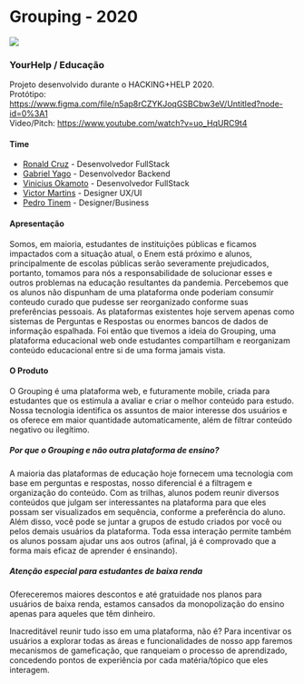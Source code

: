 # Grouping - 2020

![](https://github.com/ronaldscruz/grouping/blob/master/frontend/src/assets/logo.png)

### YourHelp / Educação

Projeto desenvolvido durante o HACKING+HELP 2020.<br>
Protótipo: https://www.figma.com/file/n5ap8rCZYKJoqGSBCbw3eV/Untitled?node-id=0%3A1<br>
Video/Pitch: https://www.youtube.com/watch?v=uo_HqURC9t4

#### Time

- [Ronald Cruz](https://www.linkedin.com/in/ronaldscruz/) - Desenvolvedor FullStack
- [Gabriel Yago](https://www.linkedin.com/in/gabriel-yago/) - Desenvolvedor Backend
- [Vinicius Okamoto](https://www.linkedin.com/in/vinicius-okamoto/) - Desenvolvedor FullStack
- [Victor Martins](https://www.linkedin.com/in/victormartinstinoco/) - Designer UX/UI
- [Pedro Tinem](https://www.instagram.com/pedro.tinem/) - Designer/Business

#### Apresentação

Somos, em maioria, estudantes de instituições públicas e ficamos impactados com a situação atual, o Enem está próximo e alunos, principalmente de escolas públicas serão severamente prejudicados, portanto, tomamos para nós a responsabilidade de solucionar esses e outros problemas na educação resultantes da pandemia.
Percebemos que os alunos não dispunham de uma plataforma onde poderiam consumir conteudo curado que pudesse ser reorganizado conforme suas preferências pessoais. As plataformas existentes hoje servem apenas como sistemas de Perguntas e Respostas ou enormes bancos de dados de informação espalhada. Foi então que tivemos a ideia do Grouping, uma plataforma educacional web onde estudantes compartilham e reorganizam conteúdo educacional entre si de uma forma jamais vista.

#### O Produto

O Grouping é uma plataforma web, e futuramente mobile, criada para estudantes que os estimula a avaliar e criar o melhor conteúdo para estudo. Nossa tecnologia identifica os assuntos de maior interesse dos usuários e os oferece em maior quantidade automaticamente, além de filtrar conteúdo negativo ou ilegítimo.

##### Por que o Grouping e não outra plataforma de ensino?

A maioria das plataformas de educação hoje fornecem uma tecnologia com base em perguntas e respostas, nosso diferencial é a filtragem e organização do conteúdo. Com as trilhas, alunos podem reunir diversos conteúdos que julgam ser interessantes na plataforma para que eles possam ser visualizados em sequência, conforme a preferência do aluno. Além disso, você pode se juntar a grupos de estudo criados por você ou pelos demais usuários da plataforma. Toda essa interação permite também os alunos possam ajudar uns aos outros (afinal, já é comprovado que a forma mais eficaz de aprender é ensinando).

##### Atenção especial para estudantes de baixa renda

Ofereceremos maiores descontos e até gratuidade nos planos para usuários de baixa renda, estamos cansados da monopolização do ensino apenas para aqueles que têm dinheiro.

Inacreditável reunir tudo isso em uma plataforma, não é? Para incentivar os usuários a explorar todas as áreas e funcionalidades de nosso app faremos mecanismos de gameficação, que ranqueiam o processo de aprendizado, concedendo pontos de experiência por cada matéria/tópico que eles interagem.
